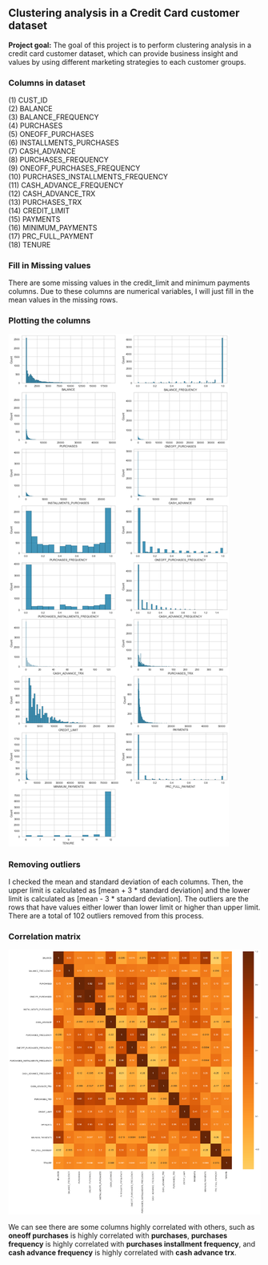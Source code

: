## Clustering analysis in a Credit Card customer dataset

**Project goal:** The goal of this project is to perform clustering analysis in a credit card customer dataset, which can provide business insight and values by using different marketing strategies to each customer groups.

### Columns in dataset

(1) CUST_ID </br>
(2) BALANCE <br>
(3) BALANCE_FREQUENCY <br>
(4) PURCHASES <br>
(5) ONEOFF_PURCHASES <br>
(6) INSTALLMENTS_PURCHASES <br>
(7) CASH_ADVANCE <br>
(8) PURCHASES_FREQUENCY <br>
(9) ONEOFF_PURCHASES_FREQUENCY <br>
(10) PURCHASES_INSTALLMENTS_FREQUENCY <br>
(11) CASH_ADVANCE_FREQUENCY <br>
(12) CASH_ADVANCE_TRX <br>
(13) PURCHASES_TRX <br>
(14) CREDIT_LIMIT <br>
(15) PAYMENTS <br>
(16) MINIMUM_PAYMENTS <br>
(17) PRC_FULL_PAYMENT <br>
(18) TENURE <br>

### Fill in Missing values

There are some missing values in the credit_limit and minimum payments columns. Due to these columns are numerical variables, I will just fill in the mean values in the missing rows.

### Plotting the columns

![](univariate_analysis.png)

### Removing outliers

I checked the mean and standard deviation of each columns. Then, the upper limit is calculated as [mean + 3 * standard deviation] and the lower limit is calculated as [mean - 3 * standard deviation]. The outliers are the rows that have values either lower than lower limit or higher than upper limit. There are a total of 102 outliers removed from this process.

### Correlation matrix

![](cm.png)

We can see there are some columns highly correlated with others, such as **oneoff purchases** is highly correlated with **purchases**, **purchases frequency** is highly correlated with **purchases installment frequency**, and **cash advance frequency** is highly correlated with **cash advance trx**.
